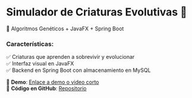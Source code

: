 # Simulador de Criaturas Evolutivas 🦎
📌 Algoritmos Genéticos + JavaFX + Spring Boot  

### Características:
✅ Criaturas que aprenden a sobrevivir y evolucionar  
✅ Interfaz visual en JavaFX  
✅ Backend en Spring Boot con almacenamiento en MySQL  

🔗 **Demo**: [Enlace a demo o video corto](#)  
🔗 **Código en GitHub**: [Repositorio](#)  
